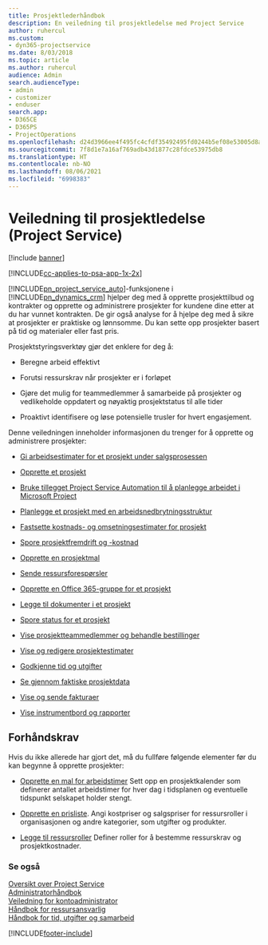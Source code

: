 ```yaml
---
title: Prosjektlederhåndbok
description: En veiledning til prosjektledelse med Project Service
author: ruhercul
ms.custom:
- dyn365-projectservice
ms.date: 8/03/2018
ms.topic: article
ms.author: ruhercul
audience: Admin
search.audienceType:
- admin
- customizer
- enduser
search.app:
- D365CE
- D365PS
- ProjectOperations
ms.openlocfilehash: d24d3966ee4f495fc4cfdf35492495fd0244b5ef08e53005d8ac4a854cd7cce5
ms.sourcegitcommit: 7f8d1e7a16af769adb43d1877c28fdce53975db8
ms.translationtype: HT
ms.contentlocale: nb-NO
ms.lasthandoff: 08/06/2021
ms.locfileid: "6998383"
---
```

# <a name="project-manager-guide-project-service"></a>Veiledning til prosjektledelse (Project Service)

[!include [banner](../includes/psa-now-project-operations.md)]

[!INCLUDE[cc-applies-to-psa-app-1x-2x](../includes/cc-applies-to-psa-app-1x-2x.md)]

[!INCLUDE[pn_project_service_auto](../includes/pn-project-service-auto.md)]-funksjonene i [!INCLUDE[pn_dynamics_crm](../includes/pn-dynamics-crm.md)] hjelper deg med å opprette prosjekttilbud og kontrakter og opprette og administrere prosjekter for kundene dine etter at du har vunnet kontrakten. De gir også analyse for å hjelpe deg med å sikre at prosjekter er praktiske og lønnsomme. Du kan sette opp prosjekter basert på tid og materialer eller fast pris.  
  
 Prosjektstyringsverktøy gjør det enklere for deg å:  
  
-   Beregne arbeid effektivt  
  
-   Forutsi ressurskrav når prosjekter er i forløpet  
  
-   Gjøre det mulig for teammedlemmer å samarbeide på prosjekter og vedlikeholde oppdatert og nøyaktig prosjektstatus til alle tider  
  
-   Proaktivt identifisere og løse potensielle trusler for hvert engasjement.  
  
Denne veiledningen inneholder informasjonen du trenger for å opprette og administrere prosjekter:  
  
-   [Gi arbeidsestimater for et prosjekt under salgsprosessen](../psa/provide-estimates-project-during-sales-process.md)  
  
-   [Opprette et prosjekt](../psa/create-project.md)  
  
-   [Bruke tillegget Project Service Automation til å planlegge arbeidet i Microsoft Project](../psa/add-plan-work-microsoft-project.md)  
  
-   [Planlegge et prosjekt med en arbeidsnedbrytningsstruktur](../psa/schedule-project-work-breakdown-structure.md)  
  
-   [Fastsette kostnads- og omsetningsestimater for prosjekt](../psa/determine-project-cost-revenue-estimates.md)  
  
-   [Spore prosjektfremdrift og -kostnad](../psa/track-project-progress-cost.md)  
  
-   [Opprette en prosjektmal](../psa/create-project-template.md)  
  
-   [Sende ressursforespørsler](../psa/submit-resource-requests.md)  
  
-   [Opprette en Office 365-gruppe for et prosjekt](../psa/create-office-365-group-project.md)  
  
-   [Legge til dokumenter i et prosjekt](../psa/add-documents-project.md)  
  
-   [Spore status for et prosjekt](../psa/track-project-status.md)  
  
-   [Vise prosjektteammedlemmer og behandle bestillinger](../psa/view-project-team-members-manage-bookings.md)  
  
-   [Vise og redigere prosjektestimater](../psa/view-edit-project-estimates.md)  
  
-   [Godkjenne tid og utgifter](../psa/approve-time-expenses.md)  
  
-   [Se gjennom faktiske prosjektdata](../psa/review-project-actuals.md)  
  
-   [Vise og sende fakturaer](../psa/view-send-invoices.md)  
  
-   [Vise instrumentbord og rapporter](../psa/view-dashboards-reports.md)  
  
## <a name="prerequisites"></a>Forhåndskrav  
 Hvis du ikke allerede har gjort det, må du fullføre følgende elementer før du kan begynne å opprette prosjekter:  
  
-   [Opprette en mal for arbeidstimer](../psa/create-work-hours-template.md) Sett opp en prosjektkalender som definerer antallet arbeidstimer for hver dag i tidsplanen og eventuelle tidspunkt selskapet holder stengt.  
  
-   [Opprette en prisliste](../psa/create-price-list.md). Angi kostpriser og salgspriser for ressursroller i organisasjonen og andre kategorier, som utgifter og produkter.  
  
-   [Legge til ressursroller](../psa/add-resource-roles.md) Definer roller for å bestemme ressurskrav og prosjektkostnader.  
  
### <a name="see-also"></a>Se også  
 [Oversikt over Project Service](../psa/overview.md)   
 [Administratorhåndbok](../psa/admin-guide.md)   
 [Veiledning for kontoadministrator](../psa/account-manager-guide.md)   
 [Håndbok for ressursansvarlig](../psa/resource-manager-guide.md)   
 [Håndbok for tid, utgifter og samarbeid](../psa/time-expense-collaboration-guide.md)



[!INCLUDE[footer-include](../includes/footer-banner.md)]